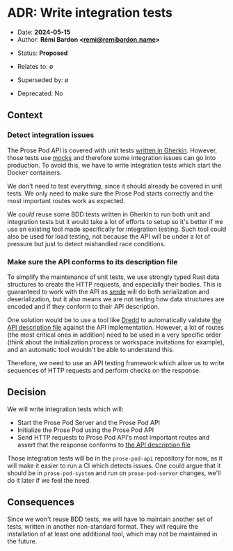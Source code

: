 # ADR: Write integration tests

- Date: **2024-05-15**
- Author: **Rémi Bardon <[remi@remibardon.name](mailto:remi@remibardon.name)>**
<!-- Proposed|Accepted|Rejected, with date and channel if applicable -->
- Status: **Proposed**
<!-- "ø" or a nested unordered list linking to other ADRs and their date -->
- Relates to: ø
<!-- "ø" or a nested unordered list linking to other ADRs and their date -->
- Superseded by: ø
<!-- "No" or "Yes" with the deprecation date -->
- Deprecated: No

## Context

<!--
This section describes the forces at play, including technological, political,
social, and project local. These forces are probably in tension, and should be
called out as such. The language in this section is value-neutral. It is simply
describing facts.
-->

### Detect integration issues

The Prose Pod API is covered with unit tests [written in Gherkin](./2024-01-11-a-write-tests-in-gherkin.md).
However, those tests use [mocks](https://en.wikipedia.org/wiki/Mock_object) and therefore some integration issues can go into production.
To avoid this, we have to write integration tests which start the Docker containers.

We don't need to test *everything*, since it should already be covered in unit tests.
We only need to make sure the Prose Pod starts correctly and the most important routes work as expected.

We *could* reuse some BDD tests written in Gherkin to run both unit and integration tests but it would take a lot of efforts to setup so it's better if we use an existing tool made specifically for integration testing.
Such tool could also be used for load testing, not because the API will be under a lot of pressure but just to detect mishandled race conditions.

### Make sure the API conforms to its description file

To simplify the maintenance of unit tests, we use strongly typed Rust data structures to create the HTTP requests, and especially their bodies.
This is guaranteed to work with the API as [serde] will do both serialization and deserialization, but it also means we are not testing how data structures are encoded and if they conform to their API description.

One solution would be to use a tool like [Dredd] to automatically validate [the API description file] against the API implementation.
However, a lot of routes (the most critical ones in addition) need to be used in a very specific order (think about the initialization process or workspace invitations for example), and an automatic tool wouldn't be able to understand this.

Therefore, we need to use an API testing framework which allow us to write sequences of HTTP requests and perform checks on the response.

## Decision

<!--
This section describes our response to these forces. It is stated in full
sentences, with active voice. "We will …"
-->

We will write integration tests which will:

- Start the Prose Pod Server and the Prose Pod API
- Initialize the Prose Pod using the Prose Pod API
- Send HTTP requests to Prose Pod API's most important routes and assert that the response conforms to [the API description file]

Those integration tests will be in the `prose-pod-api` repository for now, as it will make it easier to run a CI which detects issues.
One could argue that it should be in `prose-pod-system` and run on `prose-pod-server` changes, we'll do it later if we feel the need.

## Consequences

<!--
This section describes the resulting context, after applying the decision.
All consequences should be listed here, not just the "positive" ones.
A particular decision may have positive, negative, and neutral consequences,
but all of them affect the team and project in the future.
-->

Since we won't reuse BDD tests, we will have to maintain another set of tests, written in another non-standard format.
They will require the installation of at least one additional tool, which may not be maintained in the future.

[Dredd]: https://dredd.org/en/latest/index.html "Dredd homepage"
[serde]: https://serde.rs/ "serde homepage"
[the API description file]: ./2023-12-18-a-describe-with-openapi.md "ADR: Describe Prose Pod API using the OpenAPI Specification"

